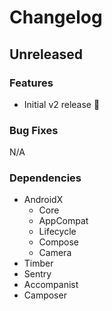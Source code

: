 # Changelog

## Unreleased

### Features
- Initial v2 release 🎉

### Bug Fixes
N/A

### Dependencies
- AndroidX
  - Core
  - AppCompat
  - Lifecycle
  - Compose
  - Camera
- Timber
- Sentry
- Accompanist
- Camposer
